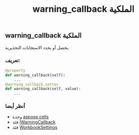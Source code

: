 ﻿---
title: warning_callback الملكية
second_title: Aspose.Cells for Python via .NET API المراجع
description:
type: docs
weight: 630
url: /ar/python-net/aspose.cells/workbooksettings/warning_callback/
is_root: false
---
##  warning_callback الملكية

يحصل أو يحدد الاستجابات التحذيرية.
###  تعريف:
```python
@property
def warning_callback(self):
    ...
@warning_callback.setter
def warning_callback(self, value):
    ...
```

###  أنظر أيضا
* وحدة [aspose.cells](../../)
* فئة [IWarningCallback](/cells/ar/python-net/aspose.cells/iwarningcallback)
* فئة [WorkbookSettings](/cells/ar/python-net/aspose.cells/workbooksettings)
